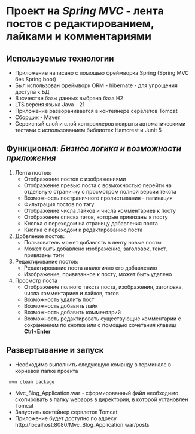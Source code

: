 # Проект на *Spring MVC* - лента постов с редактированием, лайками и комментариями

## Используемые технологии
- Приложение написано с помощью фреймворка Spring (Spring MVC без Spring boot)
- Был использован фреймворк ORM - hibernate - для упрощения доступа к БД
- В качестве базы данных выбрана база H2
- LTS версия языка Java - 21
- Приложение разворачивается в контейнере сервлетов Tomcat
- Сборщик - Maven
- Сервисный слой и слой контроллеров покрыты автоматическими тестами с использованием библиотек Hamcrest и Junit 5

## Функционал: *Бизнес логика и возможности приложения*
1) Лента постов:
    - Отображение постов с изображениями
    - Отображение превью поста с возможностью перейти на отдельную страничку с просмотром полной версии текста
    - Возможность постраничного пролистывания - пагинация
    - Фильтрация постов по тэгу
    - Отображение числа лайков и числа комментариев к посту
    - Отображение списка тэгов, которые привязаны к посту
    - Кнопка с переходом на страницу добавления поста
    - Кнопка с переходом к редактированию поста
2) Добвление постов:
    - Пользователь может добавлять в ленту новые посты
    - Может быть добавлено изображение, заголовок, текст, привязаны тэги
3) Редактирование постов:
    - Редактирование поста аналогично его добавлению
    - Изображение, привязанное к посту, может быть удалено
4) Просмотр поста
    - Отображение полного текста поста, изображения, заголовка, числа комментариев и лайков, тэгов
    - Возможность удалить пост
    - Возможность добавить лайк
    - Возможность добавить комментарий
    - Возможность редактировать существующие комментарии с сохранением по кнопке или с помощью сочетания клавиш **Ctrl+Enter**


## Развертывание и запуск
- Необходимо выполнить следующую команду в терминале в корневой папке проекта
```
 mvn clean package
```
- Mvc_Blog_Application.war - сформированный файл необходимо скопировать в папку webapps в директории, в которой установлен Tomcat
- Запустить контейнер сервлетов Tomcat
- Приложение будет доступно по адресу http://localhost:8080/Mvc_Blog_Application.war/posts

